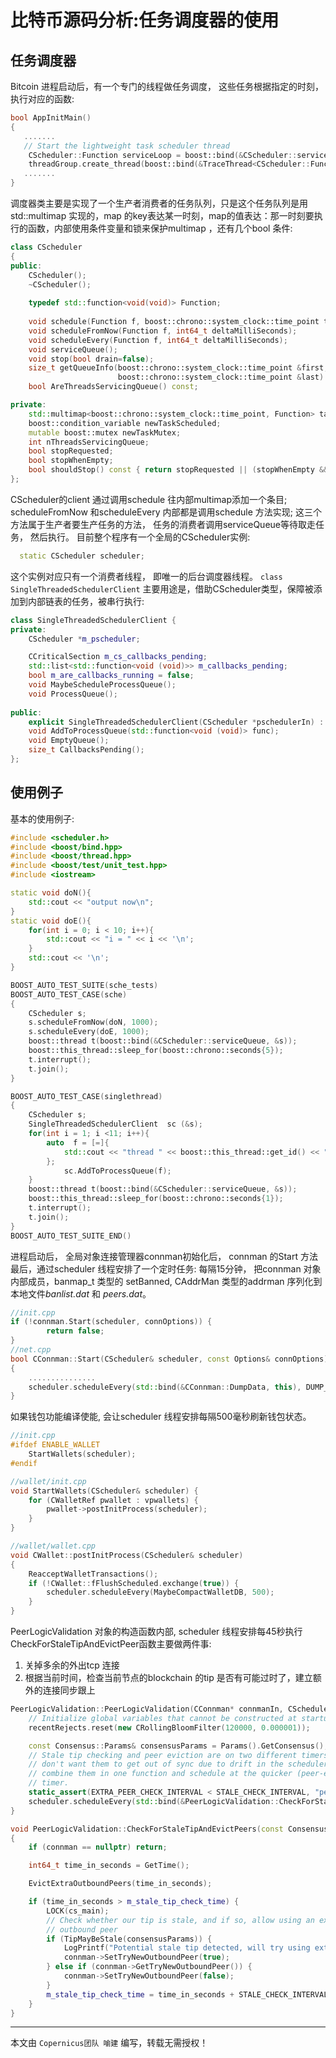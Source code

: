 # 比特币源码分析:任务调度器的使用

## 任务调度器
Bitcoin 进程启动后，有一个专门的线程做任务调度， 这些任务根据指定的时刻，执行对应的函数:
```c++
bool AppInitMain()
{
   .......
   // Start the lightweight task scheduler thread
    CScheduler::Function serviceLoop = boost::bind(&CScheduler::serviceQueue, &scheduler);
    threadGroup.create_thread(boost::bind(&TraceThread<CScheduler::Function>, "scheduler", serviceLoop));
   .......
}
```
调度器类主要是实现了一个生产者消费者的任务队列，只是这个任务队列是用 std::multimap 实现的，map 的key表达某一时刻，map的值表达：那一时刻要执行的函数，内部使用条件变量和锁来保护multimap ，还有几个bool 条件:
```c++
class CScheduler
{
public:
    CScheduler();
    ~CScheduler();
    
    typedef std::function<void(void)> Function;
    
    void schedule(Function f, boost::chrono::system_clock::time_point t=boost::chrono::system_clock::now());
    void scheduleFromNow(Function f, int64_t deltaMilliSeconds);
    void scheduleEvery(Function f, int64_t deltaMilliSeconds);
    void serviceQueue();
    void stop(bool drain=false);
    size_t getQueueInfo(boost::chrono::system_clock::time_point &first,
                        boost::chrono::system_clock::time_point &last) const;
    bool AreThreadsServicingQueue() const;

private:
    std::multimap<boost::chrono::system_clock::time_point, Function> taskQueue;
    boost::condition_variable newTaskScheduled;
    mutable boost::mutex newTaskMutex;
    int nThreadsServicingQueue;
    bool stopRequested;
    bool stopWhenEmpty;
    bool shouldStop() const { return stopRequested || (stopWhenEmpty && taskQueue.empty()); }
};
```
CScheduler的client 通过调用schedule 往内部multimap添加一个条目;
scheduleFromNow 和scheduleEvery 内部都是调用schedule 方法实现; 
这三个方法属于生产者要生产任务的方法， 任务的消费者调用serviceQueue等待取走任务， 然后执行。 
目前整个程序有一个全局的CScheduler实例:
```c++
  static CScheduler scheduler;
```
这个实例对应只有一个消费者线程， 即唯一的后台调度器线程。
`class SingleThreadedSchedulerClient` 主要用途是，借助CScheduler类型，保障被添加到内部链表的任务，被串行执行:
```c++
class SingleThreadedSchedulerClient {
private:
    CScheduler *m_pscheduler;

    CCriticalSection m_cs_callbacks_pending;
    std::list<std::function<void (void)>> m_callbacks_pending;
    bool m_are_callbacks_running = false;
    void MaybeScheduleProcessQueue();
    void ProcessQueue();
    
public:
    explicit SingleThreadedSchedulerClient(CScheduler *pschedulerIn) : m_pscheduler(pschedulerIn) {}
    void AddToProcessQueue(std::function<void (void)> func);
    void EmptyQueue();
    size_t CallbacksPending();
};
```
## 使用例子
基本的使用例子:
```c++
#include <scheduler.h>
#include <boost/bind.hpp>
#include <boost/thread.hpp>
#include <boost/test/unit_test.hpp>
#include <iostream>

static void doN(){
	std::cout << "output now\n";
}
static void doE(){
	for(int i = 0; i < 10; i++){
		std::cout << "i = " << i << '\n';
	}
	std::cout << '\n';
}

BOOST_AUTO_TEST_SUITE(sche_tests)
BOOST_AUTO_TEST_CASE(sche)
{
    CScheduler s;
    s.scheduleFromNow(doN, 1000); 
    s.scheduleEvery(doE, 1000); 
    boost::thread t(boost::bind(&CScheduler::serviceQueue, &s));
    boost::this_thread::sleep_for(boost::chrono::seconds{5});
    t.interrupt();
    t.join();
}

BOOST_AUTO_TEST_CASE(singlethread)
{
    CScheduler s;
    SingleThreadedSchedulerClient  sc (&s);
    for(int i = 1; i <11; i++){
	    auto  f = [=]{
		    std::cout << "thread " << boost::this_thread::get_id() << " print arg: " << i << '\n';
	    };
            sc.AddToProcessQueue(f);
    }
    boost::thread t(boost::bind(&CScheduler::serviceQueue, &s));
    boost::this_thread::sleep_for(boost::chrono::seconds{1});
    t.interrupt();
    t.join();
}
BOOST_AUTO_TEST_SUITE_END()
```
进程启动后， 全局对象连接管理器connman初始化后， connman 的Start 方法最后，通过scheduler 线程安排了一个定时任务: 每隔15分钟， 把connman 对象内部成员，banmap_t 类型的 setBanned, CAddrMan 类型的addrman 序列化到本地文件*banlist.dat* 和 *peers.dat*。
```c++
//init.cpp
if (!connman.Start(scheduler, connOptions)) {
        return false;
}
//net.cpp
bool CConnman::Start(CScheduler& scheduler, const Options& connOptions)
{
    ...............
    scheduler.scheduleEvery(std::bind(&CConnman::DumpData, this), DUMP_ADDRESSES_INTERVAL * 1000);
}
```
如果钱包功能编译使能, 会让scheduler 线程安排每隔500毫秒刷新钱包状态。
```c++
//init.cpp 
#ifdef ENABLE_WALLET
    StartWallets(scheduler);
#endif

//wallet/init.cpp 
void StartWallets(CScheduler& scheduler) {
    for (CWalletRef pwallet : vpwallets) {
        pwallet->postInitProcess(scheduler);
    }
}

//wallet/wallet.cpp 
void CWallet::postInitProcess(CScheduler& scheduler)
{
    ReacceptWalletTransactions();
    if (!CWallet::fFlushScheduled.exchange(true)) {
        scheduler.scheduleEvery(MaybeCompactWalletDB, 500);
    }
}
```
PeerLogicValidation 对象的构造函数内部, scheduler 线程安排每45秒执行CheckForStaleTipAndEvictPeer函数主要做两件事: 

1. 关掉多余的外出tcp 连接 
2. 根据当前时间，检查当前节点的blockchain 的tip 是否有可能过时了，建立额外的连接同步跟上

```c++
PeerLogicValidation::PeerLogicValidation(CConnman* connmanIn, CScheduler &scheduler) : connman(connmanIn), m_stale_tip_check_time(0) {
    // Initialize global variables that cannot be constructed at startup.
    recentRejects.reset(new CRollingBloomFilter(120000, 0.000001));

    const Consensus::Params& consensusParams = Params().GetConsensus();
    // Stale tip checking and peer eviction are on two different timers, but we
    // don't want them to get out of sync due to drift in the scheduler, so we
    // combine them in one function and schedule at the quicker (peer-eviction)
    // timer.
    static_assert(EXTRA_PEER_CHECK_INTERVAL < STALE_CHECK_INTERVAL, "peer eviction timer should be less than stale tip check timer");
    scheduler.scheduleEvery(std::bind(&PeerLogicValidation::CheckForStaleTipAndEvictPeers, this, consensusParams), EXTRA_PEER_CHECK_INTERVAL * 1000);
}

void PeerLogicValidation::CheckForStaleTipAndEvictPeers(const Consensus::Params &consensusParams)
{
    if (connman == nullptr) return;

    int64_t time_in_seconds = GetTime();

    EvictExtraOutboundPeers(time_in_seconds);

    if (time_in_seconds > m_stale_tip_check_time) {
        LOCK(cs_main);
        // Check whether our tip is stale, and if so, allow using an extra
        // outbound peer
        if (TipMayBeStale(consensusParams)) {
            LogPrintf("Potential stale tip detected, will try using extra outbound peer (last tip update: %d seconds ago)\n", time_in_seconds - g_last_tip_update);
            connman->SetTryNewOutboundPeer(true);
        } else if (connman->GetTryNewOutboundPeer()) {
            connman->SetTryNewOutboundPeer(false);
        }
        m_stale_tip_check_time = time_in_seconds + STALE_CHECK_INTERVAL;
    }
}
```



***
本文由 `Copernicus团队 喻建` 编写，转载无需授权！
    
    



